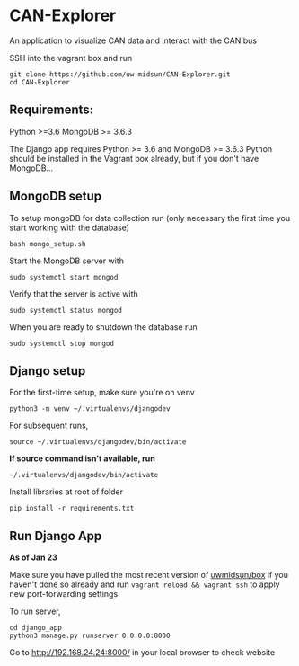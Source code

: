 # CAN-Explorer
An application to visualize CAN data and interact with the CAN bus

SSH into the vagrant box and run
```
git clone https://github.com/uw-midsun/CAN-Explorer.git
cd CAN-Explorer
```
## Requirements:
Python >=3.6
MongoDB >= 3.6.3


The Django app requires Python >= 3.6 and MongoDB >= 3.6.3
Python should be installed in the Vagrant box already, but if you don't have MongoDB...
## MongoDB setup
To setup mongoDB for data collection run (only necessary the first time you start working with the database)
```
bash mongo_setup.sh
```
Start the MongoDB server with
```
sudo systemctl start mongod
```
Verify that the server is active with
```
sudo systemctl status mongod
```
When you are ready to shutdown the database run
```
sudo systemctl stop mongod
```

## Django setup

For the first-time setup, make sure you're on venv
```
python3 -m venv ~/.virtualenvs/djangodev
```

For subsequent runs, 
```
source ~/.virtualenvs/djangodev/bin/activate
```

__If source command isn't available, run__
```
~/.virtualenvs/djangodev/bin/activate
```

Install libraries at root of folder
```
pip install -r requirements.txt
```

## Run Django App

__As of Jan 23__ 

Make sure you have pulled the most recent version of [uwmidsun/box](https://github.com/uw-midsun/box) if you haven't done so already and run `vagrant reload && vagrant ssh` to apply new port-forwarding settings

To run server,
```
cd django_app
python3 manage.py runserver 0.0.0.0:8000
```

Go to http://192.168.24.24:8000/ in your local browser to check website

